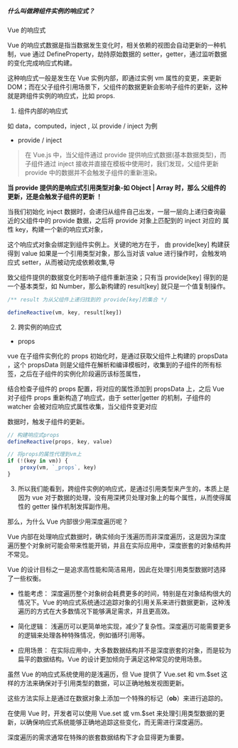 ##### 什么叫做跨组件实例的响应式？

Vue 的响应式

Vue 的响应式数据是指当数据发生变化时，相关依赖的视图会自动更新的一种机制，vue 通过 DefineProperty，劫持原始数据的 setter，getter，通过监听数据的变化完成响应式构建。

这种响应式一般是发生在 Vue 实例内部，即通过实例 vm 属性的变更，来更新 DOM；而在父子组件引用场景下，父组件的数据更新会影响子组件的更新，这种就是跨组件实例的响应式，比如 props.

1. 组件内部的响应式

如 data，computed，inject , 以 provide / inject 为例

-   provide / inject

> 在 Vue.js 中，当父组件通过 provide 提供响应式数据(基本数据类型)，而子组件通过 inject 接收并直接在模板中使用时，我们发现，父组件更新 provide 中的数据并不会触发子组件的重新渲染。

**当 provide 提供的是响应式引用类型对象-如 Object | Array 时，那么 父组件的更新，还是会触发子组件的更新 ！**

当我们初始化 inject 数据时，会递归从组件自己出发，一层一层向上递归查询最近的父组件中的 provide 数据，之后将 provide 对象上匹配到的 inject 对应的 属性 key，构建一个新的响应式对象，

这个响应式对象会绑定到组件实例上。关键的地方在于， 由 provide[key] 构建获得到 value 如果是一个引用类型对象，那么当对该 value 进行操作时，会触发响应式 setter，从而被动完成依赖收集,导

致父组件提供的数据变化时影响子组件重新渲染；只有当 provide[key] 得到的是一个基本类型，如 Number，那么新构建的 result[key] 就只是一个值复制操作。

```javascript
/** result 为从父组件上递归找到的 provide[key]的集合 */

defineReactive(vm, key, result[key])
```

2. 跨实例的响应式

-   props

vue 在子组件实例化的 props 初始化时，是通过获取父组件上构建的 propsData ，这个 propsData 则是父组件在解析和编译模板时，收集到的子组件的所有标签，之后在子组件的实例化阶段遍历该标签属性，

结合检查子组件的 props 配置，将对应的属性添加到 propsData 上，之后 Vue 对子组件 props 重新构造了响应式，由于 setter|getter 的机制，子组件的 watcher 会被对应响应式属性收集，当父组件变更对应

数据时，触发子组件的更新。

```javascript
// 构建响应式props
defineReactive(props, key, value)

// 将props的属性代理到vm上
if (!(key in vm)) {
    proxy(vm, `_props`, key)
}
```

3. 所以我们能看到，跨组件实例的响应式，是通过引用类型来产生的，本质上是因为 vue 对于数据的处理，没有用深拷贝处理对象上的每个属性，从而使得属性的 getter 操作机制发挥副作用。

那么，为什么 Vue 内部很少用深度遍历呢？

Vue 内部在处理响应式数据时，确实倾向于浅遍历而非深度遍历，这是因为深度遍历整个对象树可能会带来性能开销，并且在实际应用中，深度嵌套的对象结构并不常见。

Vue 的设计目标之一是追求高性能和简洁易用，因此在处理引用类型数据时选择了一些权衡。

-   性能考虑： 深度遍历整个对象树会耗费更多的时间，特别是在对象结构很大的情况下。Vue 的响应式系统通过追踪对象的引用关系来进行数据更新，这种浅遍历的方式在大多数情况下能够满足需求，并且更高效。

-   简化逻辑： 浅遍历可以更简单地实现，减少了复杂性。深度遍历可能需要更多的逻辑来处理各种特殊情况，例如循环引用等。

-   应用场景： 在实际应用中，大多数数据结构并不是深度嵌套的对象，而是较为扁平的数据结构。Vue 的设计更加倾向于满足这种常见的使用场景。

虽然 Vue 的响应式系统使用的是浅遍历，但 Vue 提供了 Vue.set 和 vm.$set 这样的方法来确保对于引用类型的数据，可以正确地触发视图更新。

这些方法实际上是通过在数据对象上添加一个特殊的标记（**__ob__**）来进行追踪的。

在使用 Vue 时，开发者可以使用 Vue.set 或 vm.$set 来处理引用类型数据的更新，以确保响应式系统能够正确地追踪这些变化，而无需进行深度遍历。

深度遍历的需求通常在特殊的嵌套数据结构下才会显得更为重要。
